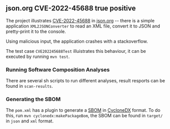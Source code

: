 ## json.org CVE-2022-45688 true positive

The project illustrates [CVE-2022-45688](https://nvd.nist.gov/vuln/detail/CVE-2022-45688)  in [json.org](https://mvnrepository.com/artifact/org.json/json/20220924) -- there is a simple application
`XML2JSONConverter` to read an XML file, convert it to JSON and 
pretty-print it to the console. 

Using malicious input, the application crashes with a stackoverflow. 

The test case `CVE202245688Test` illuistrates this behaviour, it 
can be executed by running `mvn test`.

### Running Software Composition Analyses

There are several sh scripts to run different analyses, result resports can be found in `scan-results`.

### Generating the SBOM

The `pom.xml` has a plugin to generate a [SBOM](https://www.cisa.gov/sbom) in [CycloneDX](https://cyclonedx.org/) format. 
To do this, run `mvn cyclonedx:makePackageBom`, the SBOM can be found in 
`target/` in `json` and `xml` format.

